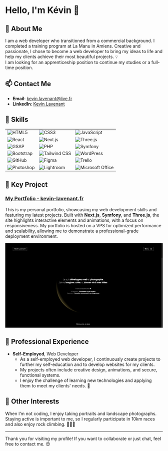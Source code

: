 # Hello, I'm Kévin 👋

## 🌟 About Me

I am a web developer who transitioned from a commercial background. I completed a training program at La Manu in Amiens.
Creative and passionate, I chose to become a web developer to bring my ideas to life and help my clients achieve their most beautiful projects. 💡<br>
I am looking for an apprenticeship position to continue my studies or a full-time position.

## 📫 Contact Me

- **Email**: [kevin.lavenant@live.fr](mailto:kevin.lavenant@live.fr)
- **LinkedIn**: [Kevin Lavenant](https://www.linkedin.com/in/kevin-lavenant/)

## 🚀 Skills

|                                                                                                              |                                                                                                                   |                                                                                                                               |
| ------------------------------------------------------------------------------------------------------------ | ----------------------------------------------------------------------------------------------------------------- | ----------------------------------------------------------------------------------------------------------------------------- |
| ![HTML5](https://img.shields.io/badge/-HTML5-E34F26?style=flat&logo=html5&logoColor=white)                   | ![CSS3](https://img.shields.io/badge/-CSS3-1572B6?style=flat&logo=css3&logoColor=white)                           | ![JavaScript](https://img.shields.io/badge/-JavaScript-F7DF1E?style=flat&logo=javascript&logoColor=black)                     |
| ![React](https://img.shields.io/badge/-React-61DAFB?style=flat&logo=react&logoColor=black)                   | ![Next.js](https://img.shields.io/badge/-Next.js-000000?style=flat&logo=next.js&logoColor=white)                  | ![Three.js](https://img.shields.io/badge/-Three.js-000000?style=flat&logo=three.js&logoColor=white)                           |
| ![GSAP](https://img.shields.io/badge/-GSAP-88CE02?style=flat&logo=greensock&logoColor=black)                 | ![PHP](https://img.shields.io/badge/-PHP-777BB4?style=flat&logo=php&logoColor=white)                              | ![Symfony](https://img.shields.io/badge/-Symfony-000000?style=flat&logo=symfony&logoColor=white)                              |
| ![Bootstrap](https://img.shields.io/badge/-Bootstrap-563D7C?style=flat&logo=bootstrap&logoColor=white)       | ![Tailwind CSS](https://img.shields.io/badge/-Tailwind%20CSS-38B2AC?style=flat&logo=tailwind-css&logoColor=white) | ![WordPress](https://img.shields.io/badge/-WordPress-21759B?style=flat&logo=wordpress&logoColor=white)                        |
| ![GitHub](https://img.shields.io/badge/-GitHub-181717?style=flat&logo=github&logoColor=white)                | ![Figma](https://img.shields.io/badge/-Figma-F24E1E?style=flat&logo=figma&logoColor=white)                        | ![Trello](https://img.shields.io/badge/-Trello-0079BF?style=flat&logo=trello&logoColor=white)                                 |
| ![Photoshop](https://img.shields.io/badge/-Photoshop-31A8FF?style=flat&logo=adobe-photoshop&logoColor=white) | ![Lightroom](https://img.shields.io/badge/-Lightroom-31A8FF?style=flat&logo=adobe-lightroom&logoColor=white)      | ![Microsoft Office](https://img.shields.io/badge/-Microsoft%20Office-D83B01?style=flat&logo=microsoft-office&logoColor=white) |

## 🌟 Key Project

### [My Portfolio - kevin-lavenant.fr](https://kevin-lavenant.fr)

This is my personal portfolio, showcasing my web development skills and featuring my latest projects. Built with **Next.js**, **Symfony**, and **Three.js**, the site highlights interactive elements and animations, with a focus on responsiveness. My portfolio is hosted on a VPS for optimized performance and scalability, allowing me to demonstrate a professional-grade deployment environment.

![Portfolio Screenshot](images/portfolio_example.png)

## 💼 Professional Experience

- **Self-Employed**, Web Developer
  - As a self-employed web developer, I continuously create projects to further my self-education and to develop websites for my clients.
  - My projects often include creative design, animations, and secure, functional systems.
  - I enjoy the challenge of learning new technologies and applying them to meet my clients' needs. 🚀

<!-- ## 📊 GitHub Stats:

![GitHub Streak](https://github-readme-streak-stats.herokuapp.com/?user=Kelaven&theme=dark&hide_border=true)
![GitHub Stats](https://github-readme-stats.vercel.app/api?username=Kelaven&show_icons=true&theme=dark&hide_border=true)
![Top Langs](https://github-readme-stats.vercel.app/api/top-langs/?username=Kelaven&layout=compact&theme=dark&hide_border=true) -->

## 🎨 Other Interests

When I’m not coding, I enjoy taking portraits and landscape photographs. Staying active is important to me, so I regularly participate in 10km races and also enjoy rock climbing. 🧗‍♂️🏃

---

Thank you for visiting my profile! If you want to collaborate or just chat, feel free to contact me. 😊
